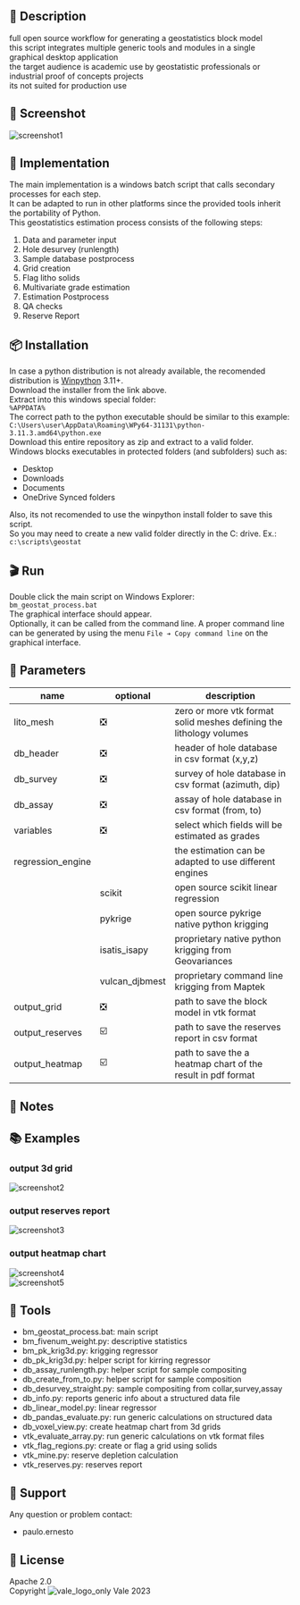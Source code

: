 ## 📌 Description
full open source workflow for generating a geostatistics block model  
this script integrates multiple generic tools and modules in a single graphical desktop application  
the target audience is academic use by geostatistic professionals or industrial proof of concepts projects  
its not suited for production use  
## 📸 Screenshot
![screenshot1](https://github.com/pemn/assets/blob/main/bm_geostat_process1.png?raw=true)
## 🧩 Implementation
The main implementation is a windows batch script that calls secondary processes for each step.  
It can be adapted to run in other platforms since the provided tools inherit the portability of Python.  
This geostatistics estimation process consists of the following steps:
 1. Data and parameter input
 2. Hole desurvey (runlength)
 3. Sample database postprocess
 4. Grid creation
 5. Flag litho solids
 6. Multivariate grade estimation
 7. Estimation Postprocess
 8. QA checks
 9. Reserve Report
## 📦 Installation
In case a python distribution is not already available, the recomended distribution is [Winpython](https://winpython.github.io/) 3.11+.  
Download the installer from the link above.  
Extract into this windows special folder:  
`%APPDATA%`  
The correct path to the python executable should be similar to this example:  
`C:\Users\user\AppData\Roaming\WPy64-31131\python-3.11.3.amd64\python.exe`  
Download this entire repository as zip and extract to a valid folder.  
Windows blocks executables in protected folders (and subfolders) such as:
 - Desktop
 - Downloads
 - Documents
 - OneDrive Synced folders

Also, its not recomended to use the winpython install folder to save this script.  
So you may need to create a new valid folder directly in the C: drive. Ex.:  
`c:\scripts\geostat`
## 🎬 Run
Double click the main script on Windows Explorer:  
`bm_geostat_process.bat`  
The graphical interface should appear.  
Optionally, it can be called from the command line. A proper command line can be generated by using the menu `File ➔ Copy command line` on the graphical interface.
## 📝 Parameters
name|optional|description
---|---|------
lito_mesh|❎|zero or more vtk format solid meshes defining the lithology volumes
db_header|❎|header of hole database in csv format (x,y,z)
db_survey|❎|survey of hole database in csv format (azimuth, dip)
db_assay|❎|assay of hole database in csv format (from, to)
variables|❎|select which fields will be estimated as grades
regression_engine||the estimation can be adapted to use different engines
||scikit|open source scikit linear regression
||pykrige|open source pykrige native python krigging
||isatis_isapy|proprietary native python krigging from Geovariances
||vulcan_djbmest|proprietary command line krigging from Maptek
output_grid|❎|path to save the block model in vtk format
output_reserves|☑️|path to save the reserves report in csv format
output_heatmap|☑️|path to save the a heatmap chart of the result in pdf format
## 📓 Notes
## 📚 Examples
### output 3d grid
![screenshot2](https://github.com/pemn/assets/blob/main/bm_geostat_process2.png?raw=true)
### output reserves report
![screenshot3](https://github.com/pemn/assets/blob/main/bm_geostat_process3.png?raw=true)
### output heatmap chart
![screenshot4](https://github.com/pemn/assets/blob/main/bm_geostat_process4.png?raw=true)  
![screenshot5](https://github.com/pemn/assets/blob/main/bm_geostat_process5.png?raw=true)
## 🧰 Tools
 - bm_geostat_process.bat: main script
 - bm_fivenum_weight.py: descriptive statistics
 - bm_pk_krig3d.py: krigging regressor
 - db_pk_krig3d.py: helper script for kirring regressor
 - db_assay_runlength.py: helper script for sample compositing
 - db_create_from_to.py: helper script for sample composition
 - db_desurvey_straight.py: sample compositing from collar,survey,assay
 - db_info.py: reports generic info about a structured data file
 - db_linear_model.py: linear regressor
 - db_pandas_evaluate.py: run generic calculations on structured data
 - db_voxel_view.py: create heatmap chart from 3d grids
 - vtk_evaluate_array.py: run generic calculations on vtk format files
 - vtk_flag_regions.py: create or flag a grid using solids
 - vtk_mine.py: reserve depletion calculation
 - vtk_reserves.py: reserves report
## 🙋 Support
Any question or problem contact:
 - paulo.ernesto
## 💎 License
Apache 2.0  
Copyright ![vale_logo_only](https://github.com/pemn/assets/blob/main/vale_logo_only_r.svg?raw=true) Vale 2023
